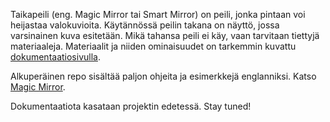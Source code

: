 Taikapeili (eng. Magic Mirror tai Smart Mirror) on peili, jonka pintaan voi heijastaa valokuvioita. Käytännössä peilin takana on näyttö, jossa varsinainen kuva esitetään. Mikä tahansa peili ei käy, vaan tarvitaan tiettyjä materiaaleja. Materiaalit ja niiden ominaisuudet on tarkemmin kuvattu [dokumentaatiosivulla](https://kotiproffa.github.io/Taikapeili/).

Alkuperäinen repo sisältää paljon ohjeita ja esimerkkejä englanniksi. Katso [Magic Mirror](https://magicmirror.builders/).

Dokumentaatiota kasataan projektin edetessä. Stay tuned!